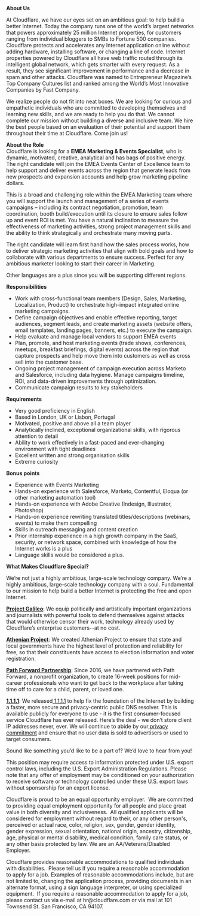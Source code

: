 <div class="content-intro">
	<div><strong>About Us</strong></div>
	<div>
		<p><span style="font-weight: 400;">At Cloudflare, we have our eyes set on an ambitious goal: to help build a better Internet. Today the company runs one of the world’s largest networks that powers approximately 25 million Internet properties, for customers ranging from individual bloggers to SMBs to Fortune 500 companies. Cloudflare protects and accelerates any Internet application online without adding hardware, installing software, or changing a line of code. Internet properties powered by Cloudflare all have web traffic routed through its intelligent global network, which gets smarter with every request. As a result, they see significant improvement in performance and a decrease in spam and other attacks. Cloudflare was named to Entrepreneur Magazine’s Top Company Cultures list and ranked among the World’s Most Innovative Companies by Fast Company.</span><span style="font-weight: 400;">&nbsp;</span></p>
		<p><span style="font-weight: 400;">We realize people do not fit into neat boxes. We are looking for curious and empathetic individuals who are committed to developing themselves and learning new skills, and we are ready to help you do that. We cannot complete our mission without building a diverse and inclusive team. We hire the best people based on an evaluation of their potential and support them throughout their time at Cloudflare. Come join us!&nbsp;</span></p>
	</div>
</div>
<p><strong>About the Role</strong><strong><br></strong><span style="font-weight: 400;">Cloudflare is looking for a </span><strong>EMEA Marketing &amp; Events Specialist</strong><span style="font-weight: 400;">, who is dynamic, motivated, creative, analytical and has bags of positive energy. The right candidate will join the EMEA Events Center of Excellence team to help support and deliver events across the region that generate leads from new prospects and expansion accounts and help grow marketing pipeline dollars.</span></p>
<p><span style="font-weight: 400;">This is a broad and challenging role within the EMEA Marketing team where you will support the launch and management of a series of events campaigns – including its contract negotiation, promotion, team coordination, booth build/execution until its closure to ensure sales follow up and event ROI is met. You have a natural inclination to measure the effectiveness of marketing activities, strong project management skills and the ability to think strategically and orchestrate many moving parts.</span></p>
<p><span style="font-weight: 400;">The right candidate will learn first hand how the sales process works, how to deliver strategic marketing activities that align with bold goals and how to collaborate with various departments to ensure success. Perfect for any ambitious marketer looking to start their career in Marketing.&nbsp;</span></p>
<p><span style="font-weight: 400;">Other languages are a plus since you will be supporting different regions. </span></p>
<p><strong>Responsibilities</strong></p>
<ul>
	<li style="font-weight: 400;"><span style="font-weight: 400;">Work with cross-functional team members (Design, Sales, Marketing, Localization, Product) to orchestrate high-impact integrated online marketing campaigns.</span></li>
	<li style="font-weight: 400;"><span style="font-weight: 400;">Define campaign objectives and enable effective reporting, target audiences, segment leads, and create marketing assets (website offers, email templates, landing pages, banners, etc.) to execute the campaign.</span></li>
	<li style="font-weight: 400;"><span style="font-weight: 400;">Help evaluate and manage local vendors to support EMEA events&nbsp;</span></li>
	<li style="font-weight: 400;"><span style="font-weight: 400;">Plan, promote, and host marketing events (trade shows, conferences, meetups, breakfast briefings, digital events) across the region that capture prospects and help move them into customers as well as cross sell into the customer base.</span></li>
	<li style="font-weight: 400;"><span style="font-weight: 400;">Ongoing project management of campaign execution across Marketo and Salesforce, including data hygiene. Manage campaigns timeline, ROI, and data-driven improvements through optimization.</span></li>
	<li style="font-weight: 400;"><span style="font-weight: 400;">Communicate campaign results to key stakeholders</span></li>
</ul>
<p><strong>Requirements</strong></p>
<ul>
	<li style="font-weight: 400;"><span style="font-weight: 400;">Very good proficiency in English</span></li>
	<li style="font-weight: 400;"><span style="font-weight: 400;">Based in London, UK or Lisbon, Portugal</span></li>
	<li style="font-weight: 400;"><span style="font-weight: 400;">Motivated, positive and above all a team player</span></li>
	<li style="font-weight: 400;"><span style="font-weight: 400;">Analytically inclined, exceptional organizational skills, with rigorous attention to detail</span></li>
	<li style="font-weight: 400;"><span style="font-weight: 400;">Ability to work effectively in a fast-paced and ever-changing environment with tight deadlines</span></li>
	<li style="font-weight: 400;"><span style="font-weight: 400;">Excellent written and strong organisation skills</span></li>
	<li style="font-weight: 400;"><span style="font-weight: 400;">Extreme curiosity</span></li>
</ul>
<p><strong>Bonus points</strong></p>
<ul>
	<li style="font-weight: 400;"><span style="font-weight: 400;">Experience with Events Marketing</span></li>
	<li style="font-weight: 400;"><span style="font-weight: 400;">Hands-on experience with Salesforce, Marketo, Contentful, Eloqua (or other marketing automation tool)</span></li>
	<li style="font-weight: 400;"><span style="font-weight: 400;">Hands-on experience with Adobe Creative (Indesign, Illustrator, Photoshop)</span></li>
	<li style="font-weight: 400;"><span style="font-weight: 400;">Hands-on experience rewriting translated titles/descriptions (webinars, events) to make them compelling</span></li>
	<li style="font-weight: 400;"><span style="font-weight: 400;">Skills in outreach messaging and content creation</span></li>
	<li style="font-weight: 400;"><span style="font-weight: 400;">Prior internship experience in a high growth company in the SaaS, security, or network space, combined with knowledge of how the Internet works is a plus</span></li>
	<li style="font-weight: 400;"><span style="font-weight: 400;">Language skills would be considered a plus.</span></li>
</ul>
<div class="content-conclusion">
	<p><strong>What Makes Cloudflare Special?</strong></p>
	<p><span style="font-weight: 400;">We’re not just a highly ambitious, large-scale technology company. We’re a highly ambitious, large-scale technology company with a soul. Fundamental to our mission to help build a better Internet is protecting the free and open Internet.</span></p>
	<p><a href="https://blog.cloudflare.com/protecting-free-expression-online/"><strong>Project Galileo</strong></a><span style="font-weight: 400;">: We equip politically and artistically important organizations and journalists with powerful tools to defend themselves against attacks that would otherwise censor their work, technology already used by Cloudflare’s enterprise customers--at no cost.</span></p>
	<p><strong><a href="https://www.cloudflare.com/athenian/">Athenian Project</a></strong><span style="font-weight: 400;">: We created Athenian Project to ensure that state and local governments have the highest level of protection and reliability for free, so that their constituents have access to election information and voter registration.</span></p>
	<p><a href="https://blog.cloudflare.com/tag/path-forward/"><strong>Path Forward Partnership</strong></a><span style="font-weight: 400;">: Since 2016, we have partnered with Path Forward, a nonprofit organization, to create 16-week positions for mid-career professionals who want to get back to the workplace after taking time off to care for a child, parent, or loved one.</span></p>
	<p><a href="https://1.1.1.1/"><strong>1.1.1.1</strong></a><span style="font-weight: 400;">: We released</span><a href="https://1.1.1.1/"> <span style="font-weight: 400;">1.1.1.1</span></a><span style="font-weight: 400;"> to help fix the foundation of the Internet by building a faster, more secure and privacy-centric public DNS resolver. This is available publicly for everyone to use - it is the first consumer-focused service Cloudflare has ever released. Here’s the deal - we don’t store client IP addresses never, ever. We will continue to abide by our</span><a href="https://developers.cloudflare.com/1.1.1.1/privacy/public-dns-resolver"> privacy commitment</a><span style="font-weight: 400;"> and ensure that no user data is sold to advertisers or used to target consumers.</span></p>
	<p><span style="font-weight: 400;">Sound like something you’d like to be a part of? We’d love to hear from you!</span></p>
	<p><span style="font-weight: 400;">This position may require access to information protected under U.S. export control laws, including the U.S. Export Administration Regulations. Please note that any offer of employment may be conditioned on your authorization to receive software or technology controlled under these U.S. export laws without sponsorship for an export license.</span></p>
	<p><span style="font-weight: 400;">Cloudflare is proud to be an equal opportunity employer. &nbsp;We are committed to providing equal employment opportunity for all people and place great value in both diversity and inclusiveness. &nbsp;All qualified applicants will be considered for employment without regard to their, or any other person's, perceived or actual</span> <span style="font-weight: 400;">race, color, religion, sex, gender, gender identity, gender expression, sexual orientation, national origin, ancestry, citizenship, age, physical or mental disability, medical condition, family care status, or any other basis protected by law. </span><span style="font-weight: 400;">We are an AA/Veterans/Disabled Employer.</span></p>
	<p><span style="font-weight: 400;">Cloudflare provides reasonable accommodations to qualified individuals with disabilities. &nbsp;Please tell us if you require a reasonable accommodation to apply for a job. Examples of reasonable accommodations include, but are not limited to, changing the application process, providing documents in an alternate format, using a sign language interpreter, or using specialized equipment. &nbsp;If you require a reasonable accommodation to apply for a job, please contact us via e-mail at </span><span style="font-weight: 400;">hr@cloudflare.com</span><span style="font-weight: 400;"> or via mail at 101 Townsend St. San Francisco, CA 94107.</span></p>
</div>